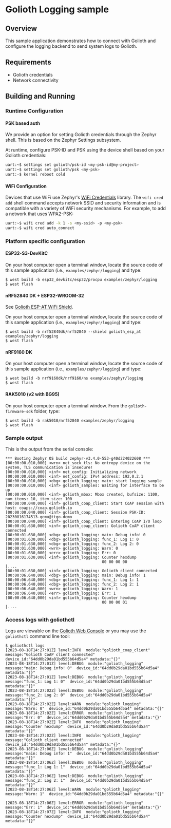 # Golioth Logging sample

## Overview

This sample application demonstrates how to connect with Golioth and configure the logging backend
to send system logs to Golioth.

## Requirements

* Golioth credentials
* Network connectivity

## Building and Running

### Runtime Configuration

#### PSK based auth

We provide an option for setting Golioth credentials through the Zephyr
shell. This is based on the Zephyr Settings subsystem.

At runtime, configure PSK-ID and PSK using the device shell based on your
Golioth credentials:

```sh
uart:~$ settings set golioth/psk-id <my-psk-id@my-project>
uart:~$ settings set golioth/psk <my-psk>
uart:-$ kernel reboot cold
```

#### WiFi Configuration

Devices that use WiFi use Zephyr's [WiFi Credentials](https://docs.zephyrproject.org/latest/connectivity/networking/api/wifi_credentials.html)
library. The `wifi cred add` shell command accepts network SSID and security
information and is compatible with a variety of WiFi security mechanisms.
For example, to add a network that uses WPA2-PSK:

```sh
uart:~$ wifi cred add -k 1 -s <my-ssid> -p <my-psk>
uart:-$ wifi cred auto_connect
```

### Platform specific configuration

#### ESP32-S3-DevKitC

On your host computer open a terminal window, locate the source code of
this sample application (i.e., `examples/zephyr/logging`) and type:

```console
$ west build -b esp32_devkitc/esp32/procpu examples/zephyr/logging
$ west flash
```

#### nRF52840 DK + ESP32-WROOM-32

See [Golioth ESP-AT WiFi
Shield](../../../zephyr/boards/shields/golioth_esp_at/doc/index.md).

On your host computer open a terminal window, locate the source code of
this sample application (i.e., `examples/zephyr/logging`) and type:

```console
$ west build -b nrf52840dk/nrf52840 --shield golioth_esp_at examples/zephyr/logging
$ west flash
```

#### nRF9160 DK

On your host computer open a terminal window, locate the source code of
this sample application (i.e., `examples/zephyr/logging`) and type:

```console
$ west build -b nrf9160dk/nrf9160/ns examples/zephyr/logging
$ west flash
```

#### RAK5010 (v2 with BG95)

On your host computer open a terminal window. From the
`golioth-firmware-sdk` folder, type:

```console
$ west build -b rak5010/nrf52840 examples/zephyr/logging
$ west flash
```

### Sample output

This is the output from the serial console:

```console
*** Booting Zephyr OS build zephyr-v3.4.0-553-g40d224022608 ***
[00:00:00.010,000] <wrn> net_sock_tls: No entropy device on the system, TLS communication is insecure!
[00:00:00.010,000] <inf> net_config: Initializing network
[00:00:00.010,000] <inf> net_config: IPv4 address: 192.0.2.1
[00:00:00.010,000] <dbg> golioth_logging: main: start logging sample
[00:00:00.010,000] <inf> golioth_samples: Waiting for interface to be up
[00:00:00.010,000] <inf> golioth_mbox: Mbox created, bufsize: 1100, num_items: 10, item_size: 100
[00:00:00.040,000] <inf> golioth_coap_client: Start CoAP session with host: coaps://coap.golioth.io
[00:00:00.040,000] <inf> golioth_coap_client: Session PSK-ID: 20230816174513-qemu@ttgo-demo
[00:00:00.040,000] <inf> golioth_coap_client: Entering CoAP I/O loop
[00:00:01.630,000] <inf> golioth_coap_client: Golioth CoAP client connected
[00:00:01.630,000] <dbg> golioth_logging: main: Debug info! 0
[00:00:01.630,000] <dbg> golioth_logging: func_1: Log 1: 0
[00:00:01.630,000] <dbg> golioth_logging: func_2: Log 2: 0
[00:00:01.630,000] <wrn> golioth_logging: Warn: 0
[00:00:01.630,000] <err> golioth_logging: Err: 0
[00:00:01.630,000] <inf> golioth_logging: Counter hexdump
                                          00 00 00 00                                      |....
[00:00:01.630,000] <inf> golioth_logging: Golioth client connected
[00:00:06.640,000] <dbg> golioth_logging: main: Debug info! 1
[00:00:06.640,000] <dbg> golioth_logging: func_1: Log 1: 1
[00:00:06.640,000] <dbg> golioth_logging: func_2: Log 2: 1
[00:00:06.640,000] <wrn> golioth_logging: Warn: 1
[00:00:06.640,000] <err> golioth_logging: Err: 1
[00:00:06.640,000] <inf> golioth_logging: Counter hexdump
                                          00 00 00 01                                      |....
```

### Access logs with goliothctl

Logs are viewable on the [Golioth Web Console](https://console.golioth.io) or you may use the
`goliothctl` command line tool:

```console
$ goliothctl logs
[2023-08-18T14:27:01Z] level:INFO  module:"golioth_coap_client"  message:"Golioth CoAP client connected"  device_id:"64dd0b29da01bd555b64d5a4" metadata:"{}"
[2023-08-18T14:27:01Z] level:DEBUG  module:"golioth_logging"  message:"main: Debug info! 0"  device_id:"64dd0b29da01bd555b64d5a4" metadata:"{}"
[2023-08-18T14:27:01Z] level:DEBUG  module:"golioth_logging"  message:"func_1: Log 1: 0"  device_id:"64dd0b29da01bd555b64d5a4" metadata:"{}"
[2023-08-18T14:27:02Z] level:DEBUG  module:"golioth_logging"  message:"func_2: Log 2: 0"  device_id:"64dd0b29da01bd555b64d5a4" metadata:"{}"
[2023-08-18T14:27:02Z] level:WARN  module:"golioth_logging"  message:"Warn: 0"  device_id:"64dd0b29da01bd555b64d5a4" metadata:"{}"
[2023-08-18T14:27:02Z] level:ERROR  module:"golioth_logging"  message:"Err: 0"  device_id:"64dd0b29da01bd555b64d5a4" metadata:"{}"
[2023-08-18T14:27:02Z] level:INFO  module:"golioth_logging"  message:"Counter hexdump"  device_id:"64dd0b29da01bd555b64d5a4" metadata:"{}"
[2023-08-18T14:27:02Z] level:INFO  module:"golioth_logging"  message:"Golioth client connected"  device_id:"64dd0b29da01bd555b64d5a4" metadata:"{}"
[2023-08-18T14:27:06Z] level:DEBUG  module:"golioth_logging"  message:"main: Debug info! 1"  device_id:"64dd0b29da01bd555b64d5a4" metadata:"{}"
[2023-08-18T14:27:06Z] level:DEBUG  module:"golioth_logging"  message:"func_1: Log 1: 1"  device_id:"64dd0b29da01bd555b64d5a4" metadata:"{}"
[2023-08-18T14:27:06Z] level:DEBUG  module:"golioth_logging"  message:"func_2: Log 2: 1"  device_id:"64dd0b29da01bd555b64d5a4" metadata:"{}"
[2023-08-18T14:27:06Z] level:WARN  module:"golioth_logging"  message:"Warn: 1"  device_id:"64dd0b29da01bd555b64d5a4" metadata:"{}"

[2023-08-18T14:27:06Z] level:ERROR  module:"golioth_logging"  message:"Err: 1"  device_id:"64dd0b29da01bd555b64d5a4" metadata:"{}"
[2023-08-18T14:27:07Z] level:INFO  module:"golioth_logging"  message:"Counter hexdump"  device_id:"64dd0b29da01bd555b64d5a4" metadata:"{}"
```
